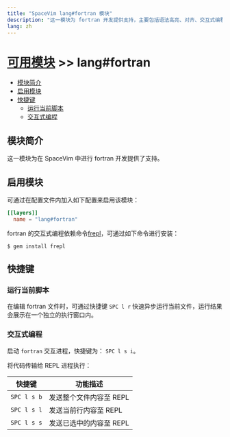 ```yaml
---
title: "SpaceVim lang#fortran 模块"
description: "这一模块为 fortran 开发提供支持，主要包括语法高亮、对齐、交互式编程以及一键运行等特性。"
lang: zh
---
```


# [可用模块](../../) >> lang#fortran

<!-- vim-markdown-toc GFM -->

- [模块简介](#模块简介)
- [启用模块](#启用模块)
- [快捷键](#快捷键)
  - [运行当前脚本](#运行当前脚本)
  - [交互式编程](#交互式编程)

<!-- vim-markdown-toc -->

## 模块简介

这一模块为在 SpaceVim 中进行 fortran 开发提供了支持。

## 启用模块

可通过在配置文件内加入如下配置来启用该模块：

```toml
[[layers]]
  name = "lang#fortran"
```

fortran 的交互式编程依赖命令[frepl](https://github.com/lukeasrodgers/frepl)，可通过如下命令进行安装：

```
$ gem install frepl
```

## 快捷键

### 运行当前脚本

在编辑 fortran 文件时，可通过快捷键 `SPC l r` 快速异步运行当前文件，运行结果会展示在一个独立的执行窗口内。

### 交互式编程

启动 `fortran` 交互进程，快捷键为： `SPC l s i`。

将代码传输给 REPL 进程执行：

| 快捷键      | 功能描述                |
| ----------- | ----------------------- |
| `SPC l s b` | 发送整个文件内容至 REPL |
| `SPC l s l` | 发送当前行内容至 REPL   |
| `SPC l s s` | 发送已选中的内容至 REPL |

